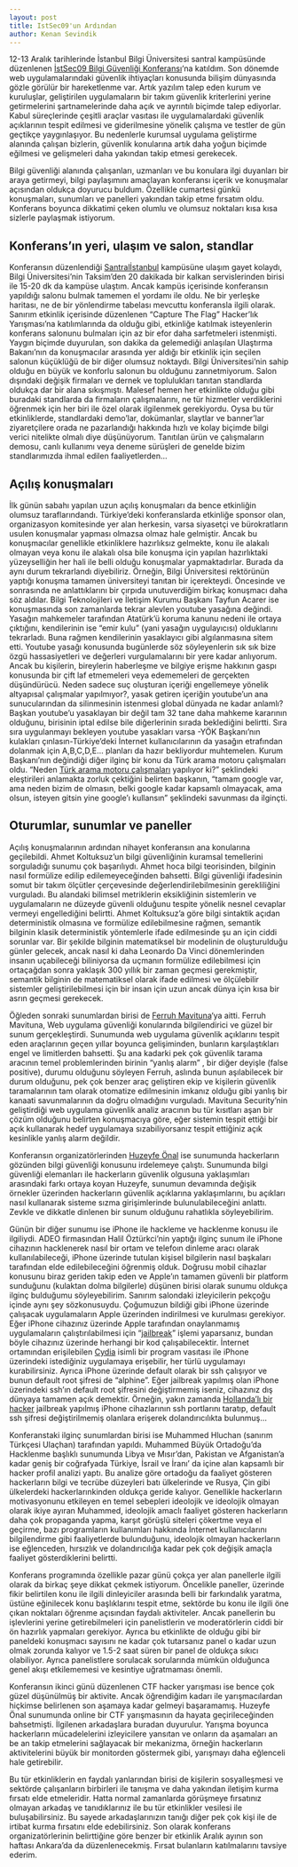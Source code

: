 ```yaml
---
layout: post
title: IstSec09'un Ardından
author: Kenan Sevindik
---
```


12-13 Aralık tarihlerinde İstanbul Bilgi Üniversitesi santral kampüsünde düzenlenen 
[İstSec09 Bilgi Güvenliği Konferansı](http://www.istsec.org/)‘na 
katıldım. Son dönemde web uygulamalarındaki güvenlik ihtiyaçları konusunda bilişim dünyasında gözle görülür bir hareketlenme 
var. Artık yazılım talep eden kurum ve kuruluşlar, geliştirilen uygulamaların bir takım güvenlik kriterlerini yerine 
getirmelerini şartnamelerinde daha açık ve ayrıntılı biçimde talep ediyorlar. Kabul süreçlerinde çeşitli araçlar vasıtası 
ile uygulamalardaki güvenlik açıklarının tespit edilmesi ve giderilmesine yönelik çalışma ve testler de gün geçtikçe 
yaygınlaşıyor. Bu nedenlerle kurumsal uygulama geliştirme alanında çalışan bizlerin, güvenlik konularına artık daha yoğun 
biçimde eğilmesi ve gelişmeleri daha yakından takip etmesi gerekecek.

Bilgi güvenliği alanında çalışanları, uzmanları ve bu konulara ilgi duyanları bir araya getirmeyi, bilgi paylaşımını 
amaçlayan konferansı içerik ve konuşmalar açısından oldukça doyurucu buldum. Özellikle cumartesi günkü konuşmaları, 
sunumları ve panelleri yakından takip etme fırsatım oldu. Konferans boyunca dikkatimi çeken olumlu ve olumsuz noktaları 
kısa kısa sizlerle paylaşmak istiyorum.

## Konferans’ın yeri, ulaşım ve salon, standlar

Konferansın düzenlendiği [Santralİstanbul](http://www.santralistanbul.org/) kampüsüne ulaşım gayet kolaydı, 
Bilgi Üniversitesi’nin Taksim’den 20 dakikada 
bir kalkan servislerinden birisi ile 15-20 dk da kampüse ulaştım. Ancak kampüs içerisinde konferansın yapıldığı salonu 
bulmak tamemen el yordamı ile oldu. Ne bir yerleşke haritası, ne de bir yönlendirme tabelası mevcuttu konferansla ilgili 
olarak. Sanırım etkinlik içerisinde düzenlenen “Capture The Flag” Hacker’lık Yarışması’na katılımlarında da olduğu gibi, 
etkinliğe katılmak isteyenlerin konferans salonunu bulmaları için az bir efor daha sarfetmeleri istenmişti. Yaygın biçimde 
duyurulan, son dakika da gelemediği anlaşılan Ulaştırma Bakanı’nın da konuşmacılar arasında yer aldığı bir etkinlik için 
seçilen salonun küçüklüğü de bir diğer olumsuz noktaydı. Bilgi Üniversitesi’nin sahip olduğu en büyük ve konforlu salonun 
bu olduğunu zannetmiyorum. Salon dışındaki değişik firmaları ve dernek ve toplulukları tanıtan standlarda oldukça dar bir 
alana sıkışmıştı. Malesef hemen her etkinlikte olduğu gibi buradaki standlarda da firmaların çalışmalarını, ne tür 
hizmetler verdiklerini öğrenmek için her biri ile özel olarak ilgilenmek gerekiyordu. Oysa bu tür etkinliklerde, standlardaki 
demo’lar, dokümanlar, slaytlar ve banner’lar ziyaretçilere orada ne pazarlandığı hakkında hızlı ve kolay biçimde bilgi 
verici nitelikte olmalı diye düşünüyorum. Tanıtılan ürün ve çalışmaların demosu, canlı kullanımı veya deneme sürüşleri de 
genelde bizim standlarımızda ihmal edilen faaliyetlerden…

## Açılış konuşmaları

İlk günün sabahı yapılan uzun açılış konuşmaları da bence etkinliğin olumsuz taraflarındandı. Türkiye’deki konferanslarda 
etkinliğe sponsor olan, organizasyon komitesinde yer alan herkesin, varsa siyasetçi ve bürokratların usulen konuşmalar 
yapması olmazsa olmaz hale gelmiştir. Ancak bu konuşmacılar genellikle etkinliklere hazırlıksız gelmekte, konu ile alakalı 
olmayan veya konu ile alakalı olsa bile konuşma için yapılan hazırlıktaki yüzeyselliğin her hali ile belli olduğu konuşmalar 
yapmaktadırlar. Burada da aynı durum tekrarlandı diyebiliriz. Örneğin, Bilgi Üniversitesi rektörünün yaptığı konuşma 
tamamen üniversiteyi tanıtan bir içerekteydi. Öncesinde ve sonrasında ne anlattıklarını bir çırpıda unutuverdiğim birkaç 
konuşmacı daha söz aldılar. Bilgi Teknolojileri ve İletişim Kurumu Başkanı Tayfun Acarer ise konuşmasında son zamanlarda 
tekrar alevlen youtube yasağına değindi. Yasağın mahkemeler tarafından Atatürk’ü koruma kanunu nedeni ile ortaya çıktığını, 
kendilerinin ise “emir kulu” (yani yasağın uygulayıcısı) olduklarını tekrarladı. Buna rağmen kendilerinin yasaklayıcı 
gibi algılanmasına sitem etti. Youtube yasağı konusunda bugünlerde söz söyleyenlerin sık sık bize özgü hassasiyetleri ve 
değerleri vurgulamalarını bir yere kadar anlıyorum. Ancak bu kişilerin, bireylerin haberleşme ve bilgiye erişme hakkının 
gaspı konusunda bir çift laf etmemeleri veya edememeleri de gerçekten düşündürücü. Neden sadece suç oluşturan içeriği 
engellemeye yönelik altyapısal çalışmalar yapılmıyor?, yasak getiren içeriğin youtube’un ana sunucularından da silinmesinin 
istenmesi global dünyada ne kadar anlamlı? Başkan youtube’u yasaklayan bir değil tam 32 tane daha mahkeme kararının olduğunu, 
birisinin iptal edilse bile diğerlerinin sırada beklediğini belirtti. Sıra sıra uygulanmayı bekleyen youtube yasakları 
varsa -YÖK Başkanı’nın kulakları çınlasın-Türkiye’deki İnternet kullanıcılarının da yasağın etrafından dolanmak için 
A,B,C,D,E… planları da hazır bekliyordur muhtemelen. Kurum Başkanı’nın değindiği diğer ilginç bir konu da Türk arama 
motoru çalışmaları oldu. “Neden 
[Türk arama motoru çalışmaları](http://www.haberciniz.biz/haber/googlea-alternatif-turk-arama-motoru-2010da-geliyor--733482.html) 
yapılıyor ki?” şeklindeki eleştirileri anlamakta zorluk 
çektiğini belirten başkanın, “tamam google var, ama neden bizim de olmasın, belki google kadar kapsamlı olmayacak, ama 
olsun, isteyen gitsin yine google’ı kullansın” şeklindeki savunması da ilginçti.

## Oturumlar, sunumlar ve paneller

Açılış konuşmalarının ardından nihayet konferansın ana konularına geçilebildi. Ahmet Koltuksuz’un bilgi güvenliğinin 
kuramsal temellerini sorguladığı sunumu çok başarılıydı. Ahmet hoca bilgi teorisinden, bilginin nasıl formülize edilip 
edilemeyeceğinden bahsetti. Bilgi güvenliği ifadesinin somut bir takım ölçütler çerçevesinde değerlendirilebilmesinin 
gerekliliğini vurguladı. Bu alandaki bilimsel metriklerin eksikliğinin sistemlerin ve uygulamaların ne düzeyde güvenli 
olduğunu tespite yönelik nesnel cevaplar vermeyi engellediğini belirtti. Ahmet Koltuksuz’a göre bilgi sintaktik açıdan 
deterministik olmasına ve formülize edilebilmesine rağmen, semantik bilginin klasik deterministik yöntemlerle ifade 
edilmesinde şu an için ciddi sorunlar var. Bir şekilde bilginin matematiksel bir modelinin de oluşturulduğu günler 
gelecek, ancak nasıl ki daha Leonardo Da Vinci dönemlerinden insanın uçabileceği biliniyorsa da uçmanın formülize 
edilebilmesi için ortaçağdan sonra yaklaşık 300 yıllık bir zaman geçmesi gerekmiştir, semantik bilginin de matematiksel 
olarak ifade edilmesi ve ölçülebilir sistemler geliştirilebilmesi için bir insan için uzun ancak dünya için kısa bir 
asrın geçmesi gerekecek.

Öğleden sonraki sunumlardan birisi de [Ferruh Mavituna](http://ferruh.mavituna.com/)‘ya aitti. Ferruh Mavituna, 
Web uygulama güvenliği konularında 
bilgilendirici ve güzel bir sunum gerçekleştirdi. Sunumunda web uygulama güvenlik açıklarını tespit eden araçlarının 
geçen yıllar boyunca gelişiminden, bunların karşılaştıkları engel ve limitlerden bahsetti. Şu ana kadarki pek çok güvenlik 
tarama aracının temel problemlerinden birinin “yanlış alarm” , bir diğer deyişle (false positive), durumu olduğunu söyleyen 
Ferruh, aslında bunun aşılabilecek bir durum olduğunu, pek çok benzer araç geliştiren ekip ve kişilerin güvenlik 
taramalarının tam olarak otomatize edilmesinin imkanız olduğu gibi yanlış bir kanaati savunmalarının da doğru olmadığını 
vurguladı. Mavituna Security’nin geliştirdiği web uygulama güvenlik analiz aracının bu tür kısıtları aşan bir çözüm olduğunu 
belirten konuşmacıya göre, eğer sistemin tespit ettiği bir açık kullanarak hedef uygulamaya sızabiliyorsanız tespit 
ettiğiniz açık kesinlikle yanlış alarm değildir.

Konferansın organizatörlerinden [Huzeyfe Önal](http://blog.lifeoverip.net/) ise sunumunda hackerların gözünden bilgi 
güvenliği konusunu irdelemeye çalıştı. 
Sunumunda bilgi güvenliği elemanları ile hackerların güvenlik olgusuna yaklaşımları arasındaki farkı ortaya koyan Huzeyfe,
sunumun devamında değişik örnekler üzerinden hackerların güvenlik açıklarına yaklaşımlarını, bu açıkları nasıl kullanarak 
sisteme sızma girişimlerinde bulunulabileceğini anlattı. Zevkle ve dikkatle dinlenen bir sunum olduğunu rahatlıkla 
söyleyebilirim.

Günün bir diğer sunumu ise iPhone ile hackleme ve hacklenme konusu ile ilgiliydi. ADEO firmasından Halil Öztürkci’nin 
yaptığı ilginç sunum ile iPhone cihazının hacklenerek nasıl bir ortam ve telefoın dinleme aracı olarak kullanılabileceği, 
iPhone üzerinde tutulan kişisel bilgilerin nasıl başkaları tarafından elde edilebileceğini öğrenmiş olduk. Doğrusu mobil 
cihazlar konusunu biraz geriden takip eden ve Apple’ın tamamen güvenli bir platform sunduğunu (kulaktan dolma bilgilerle) 
düşünen birisi olarak sunumu oldukça ilginç bulduğumu söyleyebilirim. Sanırım salondaki izleyicilerin pekçoğu içinde aynı 
şey sözkonusuydu. Çoğumuzun bildiği gibi iPhone üzerinde çalışacak uygulamaların Apple üzerinden indirilmesi ve kurulması 
gerekiyor. Eğer iPhone cihazınız üzerinde Apple tarafından onaylanmamış uygulamaların çalıştırılabilmesi için 
“[jailbreak](http://en.wikipedia.org/wiki/Jailbreak_(iPhone_OS))” 
işlemi yaparsanız, bundan böyle cihazınız üzerinde herhangi bir kod çalışabilecektir. İnternet ortamından erişilebilen 
[Cydia](http://en.wikipedia.org/wiki/Cydia_(application)) isimli bir program vasıtası ile iPhone üzerindeki istediğiniz 
uygulamaya erişebilir, her türlü uygulamayı 
kurabilirsiniz. Ayrıca iPhone üzerinde default olarak bir ssh çalışıyor ve bunun default root şifresi de “alphine”. Eğer 
jailbreak yapılmış olan iPhone üzerindeki ssh’ın default root şifresini değiştirmemiş iseniz, cihazınız dış dünyaya 
tamamen açık demektir. Örneğin, yakın zamanda 
[Hollanda’lı bir hacker](http://www.tuaw.com/2009/11/03/dutch-hacker-accesses-jailbroken-iphones-requests-5/) jailbreak 
yapılmış iPhone cihazlarının ssh portlarını taratıp, default ssh şifresi değiştirilmemiş olanlara erişerek dolandırıcılıkta 
bulunmuş…

Konferanstaki ilginç sunumlardan birisi ise Muhammed Hluchan (sanırım Türkçesi Ulaçhan) tarafından yapıldı. Muhammed 
Büyük Ortadoğu’da Hacklenme başlıklı sunumunda Libya ve Mısır’dan, Pakistan ve Afganistan’a kadar geniş bir coğrafyada 
Türkiye, İsrail ve İranı’ da içine alan kapsamlı bir hacker profil analizi yaptı. Bu analize göre ortadoğu da faaliyet 
gösteren hackerların bilgi ve tecrübe düzeyleri batı ülkelerinde ve Rusya, Çin gibi ülkelerdeki hackerlarınkinden oldukça 
geride kalıyor. Genellikle hackerların motivasyonunu etkileyen en temel sebepleri ideolojik ve ideolojik olmayan olarak 
ikiye ayıran Muhammed, ideolojik amaclı faaliyet gösteren hackerların daha çok propaganda yapma, karşıt görüşlü siteleri 
çökertme veya el geçirme, bazı programların kullanımları hakkında İnternet kullanıcılarını bilgilendirme gibi faaliyetlerde 
bulunduğunu, ideolojik olmayan hackerların ise eğlenceden, hırsızlık ve dolandırıcılığa kadar pek çok değişik amaçla 
faaliyet gösterdiklerini belirtti.

Konferans programında özellikle pazar günü çokça yer alan panellerle ilgili olarak da birkaç şeye dikkat çekmek istiyorum. 
Öncelikle paneller, üzerinde fikir belirtilen konu ile ilgili dinleyiciler arasında belli bir farkındalık yaratma, üstüne 
eğinilecek konu başlıklarını tespit etme, sektörde bu konu ile ilgili öne çıkan noktaları öğrenme açısından faydalı 
aktiviteler. Ancak panellerin bu işlevlerini yerine getirebilmeleri için panelistlerin ve moderatörlerin ciddi bir ön 
hazırlık yapmaları gerekiyor. Ayrıca bu etkinlikte de olduğu gibi bir paneldeki konuşmacı sayısını ne kadar çok tutarsanız 
panel o kadar uzun olmak zorunda kalıyor ve 1.5-2 saat süren bir panel de oldukça sıkıcı olabiliyor. Ayrıca panelistlere 
sorulacak sorularında mümkün olduğunca genel akışı etkilememesi ve kesintiye uğratmaması önemli.

Konferansın ikinci günü düzenlenen CTF hacker yarışması ise bence çok güzel düşünülmüş bir aktivite. Ancak öğrendiğim 
kadarı ile yarışmacılardan hiçkimse belirlenen son aşamaya kadar gelmeyi başaramamış. Huzeyfe Önal sunumunda online bir 
CTF yarışmasının da hayata geçirileceğinden bahsetmişti. İlgilenen arkadaşlara buradan duyurulur. Yarışma boyunca 
hackerların mücadelelerini izleyicilere yansıtan ve onların da aşamaları an be an takip etmelerini sağlayacak bir mekanizma, 
örneğin hackerların aktivitelerini büyük bir monitorden göstermek gibi, yarışmayı daha eğlenceli hale getirebilir.

Bu tür etkinliklerin en faydalı yanlarından birisi de kişilerin sosyalleşmesi ve sektörde çalışanların birbirleri ile 
tanışma ve daha yakından iletişim kurma fırsatı elde etmeleridir. Hatta normal zamanlarda görüşmeye fırsatınız olmayan 
arkadaş ve tanıdıklarınız ile bu tür etkinlikler vesilesi ile buluşabilirsiniz. Bu sayede arkadaşlarınızın tanığı diğer 
pek çok kişi ile de irtibat kurma fırsatını elde edebilirsiniz. Son olarak konferans organizatörlerinin belirttiğine göre 
benzer bir etkinlik Aralık ayının son haftası Ankara’da da düzenlenecekmiş. Fırsat bulanların katılmalarını tavsiye ederim.

